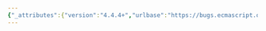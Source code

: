 ```yaml
---
{"_attributes":{"version":"4.4.4+","urlbase":"https://bugs.ecmascript.org/","maintainer":"dherman@mozilla.com"},"bug":{"bug_id":3680,"creation_ts":"2015-01-25 15:25:00 -0800","short_desc":"11.8.4 String Literals","delta_ts":"2015-02-02 18:38:46 -0800","product":"Draft for 6th Edition","component":"editorial issue","version":"Rev 31: January 15, 2015 Draft","rep_platform":"All","op_sys":"All","bug_status":"RESOLVED","resolution":"FIXED","priority":"Normal","bug_severity":"enhancement","everconfirmed":true,"reporter":{"uid":"axel","name":"Axel Rauschmayer"},"assigned_to":{"uid":"allen","name":"Allen Wirfs-Brock"},"long_desc":[{"commentid":11735,"comment_count":0,"who":{"uid":"axel","name":"Axel Rauschmayer"},"bug_when":"2015-01-25 15:25:01 -0800","thetext":"Typo in the note at the end of the section:\n\"The correct way to cause a line terminator code -->points<-- to be part of the String value of a string literal [...]\""},{"commentid":11812,"comment_count":1,"who":{"uid":"allen","name":"Allen Wirfs-Brock"},"bug_when":"2015-01-31 13:57:39 -0800","thetext":"fixed in rev32 editor's draft"},{"commentid":11907,"comment_count":2,"who":{"uid":"allen","name":"Allen Wirfs-Brock"},"bug_when":"2015-02-02 18:38:46 -0800","thetext":"fixed in rev32 draft"}]}}
---
```

